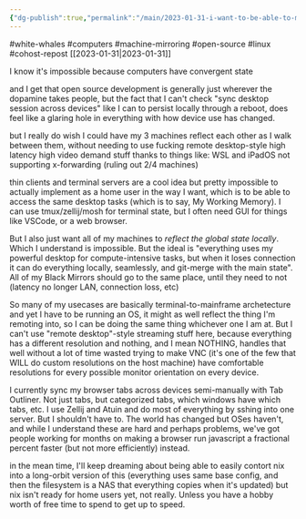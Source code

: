 ```yaml
---
{"dg-publish":true,"permalink":"/main/2023-01-31-i-want-to-be-able-to-mirror-my-machines-state-or-at-least-desktop-app-state-across-each-other/","noteIcon":"","created":"2023-08-09T16:52:47.130-04:00","updated":"2023-10-06T22:46:53.001-04:00"}
---
```


#white-whales #computers #machine-mirroring #open-source #linux #cohost-repost 
[[2023-01-31\|2023-01-31]]

I know it's impossible because computers have convergent state

and I get that open source development is generally just wherever the dopamine takes people, but the fact that I can't check "sync desktop session across devices" like I can to persist locally through a reboot, does feel like a glaring hole in everything with how device use has changed.

but I really do wish I could have my 3 machines reflect each other as I walk between them, without needing to use fucking remote desktop-style high latency high video demand stuff thanks to things like: WSL and iPadOS not supporting x-forwarding (ruling out 2/4 machines)

thin clients and terminal servers are a cool idea but pretty impossible to actually implement as a home user in the way I want, which is to be able to access the same desktop tasks (which is to say, My Working Memory). I can use tmux/zellij/mosh for terminal state, but I often need GUI for things like VSCode, or a web browser.

But I also just want all of my machines to _reflect the global state locally_. Which I understand is impossible. But the ideal is "everything uses my powerful desktop for compute-intensive tasks, but when it loses connection it can do everything locally, seamlessly, and git-merge with the main state". All of my Black Mirrors should go to the same place, until they need to not (latency no longer LAN, connection loss, etc)

So many of my usecases are basically terminal-to-mainframe archetecture and yet I have to be running an OS, it might as well reflect the thing I'm remoting into, so I can be doing the same thing whichever one I am at. But I can't use "remote desktop"-style streaming stuff here, because everything has a different resolution and nothing, and I mean NOTHING, handles that well without a lot of time wasted trying to make VNC (it's one of the few that WILL do custom resolutions on the host machine) have comfortable resolutions for every possible monitor orientation on every device.

I currently sync my browser tabs across devices semi-manually with Tab Outliner. Not just tabs, but categorized tabs, which windows have which tabs, etc. I use Zellij and Atuin and do most of everything by sshing into one server. But I shouldn't have to. The world has changed but OSes haven't, and while I understand these are hard and perhaps problems, we've got people working for months on making a browser run javascript a fractional percent faster (but not more efficiently) instead.

in the mean time, I'll keep dreaming about being able to easily contort nix into a long-orbit version of this (everything uses same base config, and then the filesystem is a NAS that everything copies when it's updated) but nix isn't ready for home users yet, not really. Unless you have a hobby worth of free time to spend to get up to speed.